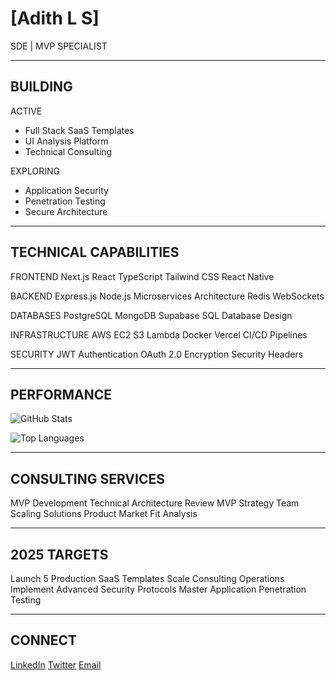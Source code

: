 # [Adith L S]
SDE | MVP SPECIALIST

---

## BUILDING

ACTIVE
- Full Stack SaaS Templates
- UI Analysis Platform
- Technical Consulting

EXPLORING
- Application Security
- Penetration Testing
- Secure Architecture

---

## TECHNICAL CAPABILITIES

FRONTEND
Next.js React TypeScript Tailwind CSS React Native

BACKEND
Express.js Node.js Microservices Architecture Redis WebSockets

DATABASES
PostgreSQL MongoDB Supabase SQL Database Design

INFRASTRUCTURE
AWS EC2 S3 Lambda Docker Vercel CI/CD Pipelines

SECURITY
JWT Authentication OAuth 2.0 Encryption Security Headers

---

## PERFORMANCE

![GitHub Stats](https://github-readme-stats.vercel.app/api?username=YOUR_USERNAME&show_icons=true&theme=dark&hide_border=true)

![Top Languages](https://github-readme-stats.vercel.app/api/top-langs/?username=YOUR_USERNAME&layout=compact&theme=dark&hide_border=true)

---

## CONSULTING SERVICES

MVP Development
Technical Architecture Review
MVP Strategy
Team Scaling Solutions
Product Market Fit Analysis

---

## 2025 TARGETS

Launch 5 Production SaaS Templates
Scale Consulting Operations
Implement Advanced Security Protocols
Master Application Penetration Testing

---

## CONNECT

[LinkedIn](https://linkedin.com/in/yourprofile)
[Twitter](https://twitter.com/yourhandle)
[Email](mailto:your.email@domain.com)
